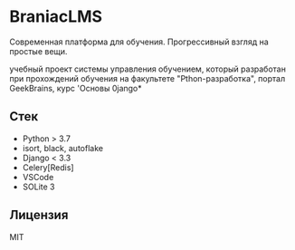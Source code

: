 # BraniacLMS

Современная платформа для обучения. Прогрессивный взгляд на простые вещи.

учебный проект системы управления обучением, который разработан при прохождений обучения на факультете "Pthon-разработка", портал GeekBrains, курс 'Основы 0jango*

## Стек

- Python > 3.7
 - isort, black, autoflake
 - Django < 3.3
 - Celery[Redis]
- VSCode
- SOLite 3

## Лицензия

MIT
